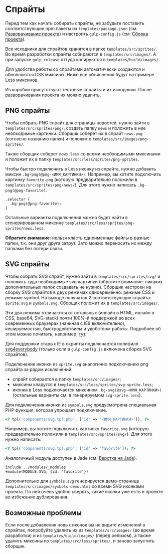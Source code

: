 # Спрайты

Перед тем как начать собирать спрайты, не забудьте поставить соответствующие npm пакеты из `templates/package.json` (см. [Разворачивание проекта](deployment.md)) и настроить `gulp-config.js` (см. [Сборка проекта](build.md)).

Все исходники для спрайтов хранятся в папке `templates/src/sprites/`. Во время разработки спрайты собираются в `templates/src/images/`. А при запуске `gulp release` оттуда копируются в `templates/build/images/`.

Для удобства работы со спрайтами автоматически создаются и обновляются CSS миксины. Ниже все объяснения будут на примере Less миксинов.

Из коробки присутствуют тестовые спрайты и их исходники. После разворачивания проекта их можно удалить.

## PNG спрайты

Чтобы собрать PNG спрайт для страницы новостей, нужно зайти в `templates/src/sprites/png/`, создать папку `news` и положить в нее необходимые картинки. Сборщик соберет их в спрайт `news.png` (согласно названию папки) и положит в `templates/src/images/png-sprites/`.

Также сборщик соберет `news.less` со всеми необходимыми миксинами и положит их в папку `templates/src/less/sprites/png-sprites`.

Чтобы быстро подключить в Less иконку из спрайта, нужно добавить миксин `.bg-png(@png-<ИМЯ_КАРТИНКИ>)`. Например, вы хотите подключить картинку `favorite.png` \(которую предварительно положили в `templates/src/sprites/png/news/`\). Для этого нужно написать `.bg-png(@png-favorite)`.

```less
.selector {
  .bg-png(@png-favorite);
}
```

Остальные варианты подключения можно будет найти в сгенерированном миксине `templates/src/less/sprites/png-sprites/news.less`.

**Обратите внимание**: нельзя класть одноименные файлы в разные папки, т.к. они друг друга затрут. Зато можно переносить их между папками без потери связи.

## SVG спрайты

Чтобы собрать SVG спрайт, нужно зайти в `templates/src/sprites/svg/` и положить туда необходимые svg картинки \(обратите внимание: никаких дополнительных папок создавать не нужно\). Сборщик настроен на сборку SVG спрайтов в двух режимах одновременно: режиме CSS и режиме symbol. На выходе получатся 2 соответствующих спрайта: `sprite.svg` и `symbols.svg`. Сборщик положит их в `templates/src/images/`.

Эти два режима отличаются от остальных \(инлайн в HTML, инлайн в CSS, base64, SVG-stack\) почти 100%-й поддержкой во всех современных браузерах \(начиная с IE9 включительно\), кешируемостью, быстродействием и удобством работы. Подробнее об этом можно почитать, например, [тут](https://habrahabr.ru/post/276463/). 

Для поддержки старых IE в скрипты подключается полифилл [svg4everybody](https://github.com/jonathantneal/svg4everybody) (только если в `gulp-config.js` включена сборка SVG спрайтов).

Подключение иконки из `sprite.svg` аналогично подключению png спрайта за рядом исключений:

* спрайт собирается в папку `templates/src/images/`;
* миксины кладутся в `templates/src/less/sprites/svg-sprite.less`;
* иконка в Less подключается миксином `.bg-svg(@svg-<ИМЯ_КАРТИНКИ>)` (остальные варианты см. в генерируемом `svg-sprite.less`).

Для подключения иконки из `symbols.svg` предусмотрена специальная PHP функция, которая упрощает подключение.

```php
<? tpl('components/svg.tpl.php', ['id' => '<ИМЯ_КАРТИНКИ>']); ?>
```

Например, вы хотите подключить картинку `favorite.svg` \(которую предварительно положили в `templates/src/sprites/svg/`\). Для этого нужно написать:

```php
<? tpl('components/svg.tpl.php', ['id' => 'favorite']); ?>
```

Аналогичный модуль доступен в Jade (см. [Верстка на Jade](jade.md)).

```jade
include ../modules/_modules
+module(MODULE.SVG, {id: 'favorite'})
```

Дополнительно для `symbols.svg` генерируется демо-страница `templates/src/images/symbols-demo.html` со всеми SVG иконками проекта. По ней очень удобно сверять, какие иконки уже есть в проекте во избежание дублирования.

## Возможные проблемы

Если после добавления новых иконок вы не видите изменений в спрайтах, попробуйте удалить их из `templates/src/images/` (во время разработки) и из `templates/build/images/` (перед релизом), а также удалить миксины из `templates/src/less/sprites/`, и заново запустить сборщик.